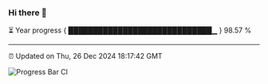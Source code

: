 ### Hi there 👋

⏳ Year progress { █████████████████████████████▁ } 98.57 %

---

⏰ Updated on Thu, 26 Dec 2024 18:17:42 GMT

![Progress Bar CI](https://github.com/liununu/liununu/workflows/Progress%20Bar%20CI/badge.svg)
